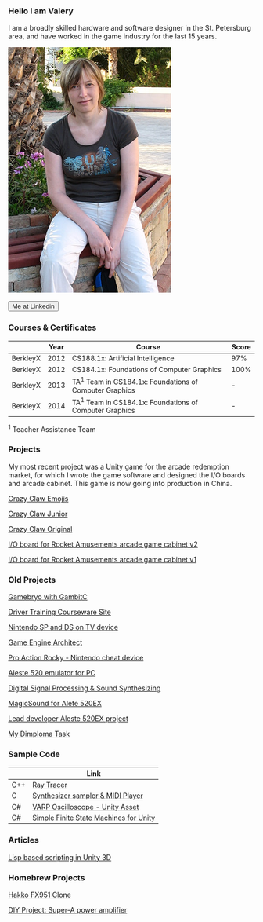 ### Hello I am Valery

I am a broadly skilled hardware and software designer in the St. Petersburg area, and have worked in the game industry for the last 15 years. 

![hww](/pp/pp_hww_08.jpg) 

<button class="button-save large">[Me at Linkedin](https://www.linkedin.com/in/valeriyap/)</button>

### Courses & Certificates

|          | Year | Course                                                            | Score |
|----------|------|-------------------------------------------------------------------|-----|
| BerkleyX | 2012 | CS188.1x: Artificial Intelligence                                 | 97% |
| BerkleyX | 2012 | CS184.1x: Foundations of Computer Graphics                        | 100% |
| BerkleyX | 2013 | TA<sup>1</sup> Team in CS184.1x: Foundations of Computer Graphics | - |
| BerkleyX | 2014 | TA<sup>1</sup> Team in CS184.1x: Foundations of Computer Graphics | - |

<sup>1</sup> Teacher Assistance Team

### Projects

My most recent project was a Unity game for the arcade redemption market, for which I wrote the game software and designed the I/O boards and arcade cabinet. This game is now going into production in China. 

[Crazy Claw Emojis](/projects/crazy_claw_emojis)

[Crazy Claw Junior](/projects/crazy_claw_jr)

[Crazy Claw Original](/projects/crazy_claw_original)

[I/O board for Rocket Amusements arcade game cabinet v2](/projects/ra_io_board2)

[I/O board for Rocket Amusements arcade game cabinet v1](/projects/ra_io_board1)

### Old Projects

[Gamebryo with GambitC](/projects/gamebryo/)

[Driver Training Courseware Site](/projects/webtraining)

[Nintendo SP and DS on TV device](/projects/view_boy/)

[Game Engine Architect](/projects/sengine/index.md)

[Pro Action Rocky - Nintendo cheat device](/projects/nintendo_cheat_device)

[Aleste 520 emulator for PC](/projects/caprice32/)

[Digital Signal Processing & Sound Synthesizing](/projects/remis)

[MagicSound for Alete 520EX](/projects/magic_sound/)

[Lead developer Aleste 520EX project](/projects/rainbow)

[My Dimploma Task](/projects/rainbow)

### Sample Code

|     | Link                                                                               |
|-----|-------------------------------------------------------------------------------------|
| C++ | [Ray Tracer](https://github.com/hww/RayTracer) |
| C   | [Synthesizer sampler & MIDI Player](https://github.com/hww/SndSynt/tree/master/firmware/applications/midiplayer) |
| C#  | [VARP Oscilloscope - Unity Asset](/projects/varp_oscilloscope) |
| C#  | [Simple Finite State Machines for Unity](https://github.com/hww/UnityTFSM) |

### Articles

[Lisp based scripting in Unity 3D](https://docs.google.com/document/d/e/2PACX-1vSx2Bilw0ZGgiUx9lbXfAR3JLs1i-kHJgqAUFN3sJWLG6si51pcFg8dTZqzzSoln6aiq24uS0w_6ZAC/pub)

### Homebrew Projects

[Hakko FX951 Clone](/projects/hakko_fx951_clone)

[DIY Project: Super-A power amplifier](projects/nataly_nxp)


